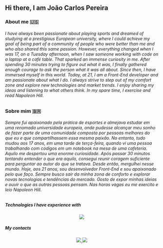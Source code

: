 ## Hi there, I am João Carlos Pereira

### About me 🇺🇸
<h6>I have always been passionate about playing sports and dreamed of studying at a prestigious European university, where I could achieve my goal of being part of a community of people who were better than me and who also shared this same passion. However, everything changed when I was 17, on a Tuesday afternoon, when I saw someone working with code on a laptop at a café table. That sparked an immense curiosity in me. After spending 30 minutes trying to figure out what it was, I finally gathered enough courage to ask the person what it was all about. Since then, I have immersed myself in this world. Today, at 21, I am a Front-End developer and am passionate about what I do. I always strive to step out of my comfort zone and explore new technologies and market trends. I enjoy sharing my ideas and listening to what others think. In my spare time, I exercise and read Napoleon Hill.</h6>

### Sobre mim 🇧🇷
<h6>Sempre fui apaixonado pela prática de esportes e almejava estudar em uma renomada universidade europeia, onde pudesse alcançar meu sonho de fazer parte de uma comunidade composta por pessoas melhores do que eu e que compartilhassem essa mesma paixão. No entanto, tudo mudou aos 17 anos, em uma tarde de terça-feira, quando vi uma pessoa trabalhando com códigos em um notebook na mesa de uma cafeteria. Aquilo me despertou uma enorme curiosidade. Após passar 30 minutos tentando entender o que era aquilo, consegui reunir coragem suficiente para perguntar ao autor do que se tratava. Desde então, mergulhei nesse mundo. Hoje, aos 21 anos, sou desenvolvedor Front-End e sou apaixonado pelo que faço. Sempre busco sair da minha zona de conforto e explorar novas tecnologias e tendências do mercado. Gosto de expor minhas ideias e ouvir o que as outras pessoas pensam. Nas horas vagas eu me exercito e leio Napoleon Hill.</h6>

##

##### Technologies I have experience with
<p align="center">
  <img src="https://skillicons.dev/icons?i=react,vite,nextjs,sass,tailwind,figma,webpack,cs" />
</p>

##### My contacts
<p align="center">
  <a href="mailto:joao.tecmeca@gmail.com?subject=Olá%20João&body=Olá%20João,gostei%20do%20seu%20perfil.Gostaria%20de%20falar%20com%20você%20sobre..." target="_blank">
    <img src="https://img.shields.io/badge/Gmail-D14836?style=for-the-badge&logo=gmail&logoColor=white" />
  </a>
  <a href="https://www.linkedin.com/in/jo%C3%A3o-carlos-pereira-7450071b8/" target="_blank">
    <img src="https://img.shields.io/badge/LinkedIn-0077B5?style=for-the-badge&logo=linkedin&logoColor=white" />
  </a>
</p>
